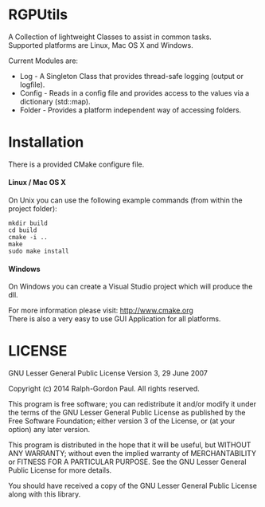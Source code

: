 RGPUtils
=======
A Collection of lightweight Classes to assist in common tasks.  
Supported platforms are Linux, Mac OS X and Windows.

Current Modules are:  
* Log    - A Singleton Class that provides thread-safe logging (output or logfile).
* Config - Reads in a config file and provides access to the values via a dictionary (std::map).
* Folder - Provides a platform independent way of accessing folders.

Installation
=======
There is a provided CMake configure file.  
#### Linux / Mac OS X  ####
On Unix you can use the following example commands (from within the project folder):
```
mkdir build
cd build
cmake -i ..
make
sudo make install
```
#### Windows  ####
On Windows you can create a Visual Studio project which will produce the dll.

For more information please visit: http://www.cmake.org  
There is also a very easy to use GUI Application for all platforms.

LICENSE
=======
GNU Lesser General Public License Version 3, 29 June 2007

Copyright (c) 2014 Ralph-Gordon Paul. All rights reserved.

This program is free software; you can redistribute it and/or modify
it under the terms of the GNU Lesser General Public License as published by
the Free Software Foundation; either version 3 of the License, or
(at your option) any later version.

This program is distributed in the hope that it will be useful,
but WITHOUT ANY WARRANTY; without even the implied warranty of
MERCHANTABILITY or FITNESS FOR A PARTICULAR PURPOSE.  See the
GNU Lesser General Public License for more details.

You should have received a copy of the GNU Lesser General Public License
along with this library.
